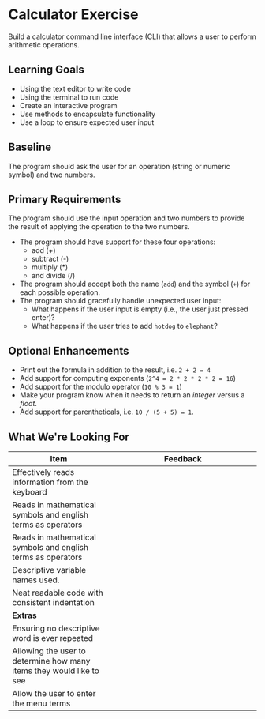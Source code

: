 # Calculator Exercise
Build a calculator command line interface (CLI) that allows a user to perform arithmetic operations.

## Learning Goals
- Using the text editor to write code
- Using the terminal to run code
- Create an interactive program
- Use methods to encapsulate functionality
- Use a loop to ensure expected user input

## Baseline
The program should ask the user for an operation (string or numeric symbol) and two numbers.

## Primary Requirements
The program should use the input operation and two numbers to provide the result of applying the operation to the two numbers.

- The program should have support for these four operations:
    - add (+)
    - subtract (-)
    - multiply (*)
    - and divide (/)
- The program should accept both the name (`add`) and the symbol (`+`) for each possible operation.
- The program should gracefully handle unexpected user input:
  - What happens if the user input is empty (i.e., the user just pressed enter)?
  - What happens if the user tries to add `hotdog` to `elephant`?
  
## Optional Enhancements
- Print out the formula in addition to the result, i.e. `2 + 2 = 4`
- Add support for computing exponents (`2^4 = 2 * 2 * 2 * 2 = 16`)
- Add support for the modulo operator (`10 % 3 = 1`)
- Make your program know when it needs to return an _integer_ versus a _float_.
- Add support for parentheticals, i.e. `10 / (5 + 5) = 1`.


## What We're Looking For

| Item  	| Feedback  	|
|---	|---	|
| Effectively reads information from the keyboard  	|  &nbsp;&nbsp;&nbsp;&nbsp;&nbsp;&nbsp;&nbsp;&nbsp;&nbsp;&nbsp;&nbsp;&nbsp;&nbsp;&nbsp;&nbsp;&nbsp;&nbsp;&nbsp;&nbsp;&nbsp;&nbsp;&nbsp;&nbsp;&nbsp;&nbsp;&nbsp;&nbsp;&nbsp;&nbsp;&nbsp;&nbsp;&nbsp;&nbsp;&nbsp;&nbsp;&nbsp;&nbsp;&nbsp;&nbsp;&nbsp;&nbsp;&nbsp;&nbsp;&nbsp;&nbsp;&nbsp;&nbsp;&nbsp;&nbsp;&nbsp;&nbsp;&nbsp;&nbsp;&nbsp;&nbsp;&nbsp;&nbsp;&nbsp;&nbsp;&nbsp;&nbsp;&nbsp;&nbsp;&nbsp;&nbsp;&nbsp; 	|
| Reads in mathematical symbols and english terms as operators  	|   	|
| Reads in mathematical symbols and english terms as operators  	|   	|
| Descriptive variable names used.  	|   	|
| Neat readable code with consistent indentation  	|   	|
| **Extras**  	|   	|
| Ensuring no descriptive word is ever repeated  	|   	|
| Allowing the user to determine how many items they would like to see  	|   	|
| Allow the user to enter the menu terms  	|   	|
